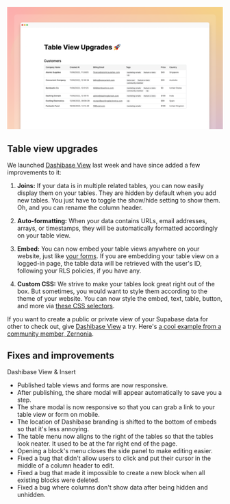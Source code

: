 ![Dashibase View Upgrades](../assets/table-upgrades.png)

## Table view upgrades

We launched [Dashibase View](https://dashibase.com/view) last week and have since added a few improvements to it:


1. **Joins:** If your data is in multiple related tables, you can now easily display them on your tables. They are hidden by default when you add new tables. You just have to toggle the show/hide setting to show them. Oh, and you can rename the column header.

2. **Auto-formatting:** When your data contains URLs, email addresses, arrays, or timestamps, they will be automatically formatted accordingly on your table view. 

3. **Embed:** You can now embed your table views anywhere on your website, just like [your forms](https://dashibase.com/insert). If you are embedding your table view on a logged-in page, the table data will be retrieved with the user's ID, following your RLS policies, if you have any. 

4. **Custom CSS:** We strive to make your tables look great right out of the box. But sometimes, you would want to style them according to the theme of your website. You can now style the embed, text, table, button, and more via [these CSS selectors](https://dashibase.com/docs#style).  


If you want to create a public or private view of your Supabase data for other to check out, give [Dashibase View](https://dashibase.com/view) a try. Here's [a cool example from a community member, Zernonia](https://twitter.com/zernonia/status/1547024626986803200).

## Fixes and improvements

Dashibase View & Insert

- Published table views and forms are now responsive.
- After publishing, the share modal will appear automatically to save you a step.
- The share modal is now responsive so that you can grab a link to your table view or form on mobile.
- The location of Dashibase branding is shifted to the bottom of embeds so that it's less annoying.
- The table menu now aligns to the right of the tables so that the tables look neater. It used to be at the far right end of the page.
- Opening a block's menu closes the side panel to make editing easier. 
- Fixed a bug that didn't allow users to click and put their cursor in the middle of a column header to edit.
- Fixed a bug that made it impossible to create a new block when all existing blocks were deleted.
- Fixed a bug where columns don't show data after being hidden and unhidden. 
